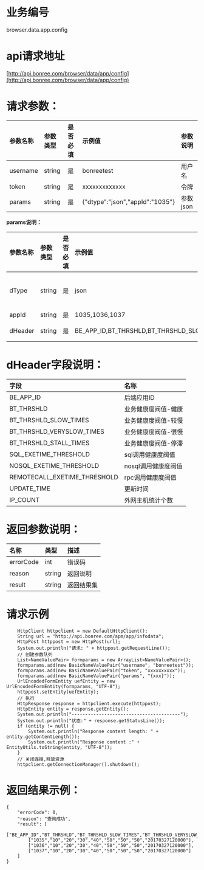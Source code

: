 # 业务编号

browser.data.app.config

# api请求地址

[http://api.bonree.com/browser/data/app/config](http://api.bonree.com/browser/data/app/config)

# 请求参数：

| 参数名称 | 参数类型 | 是否必填 | 示例值 | 参数说明 |
| :--- | :--- | :--- | :--- | :--- |
| username | string | 是 | bonreetest | 用户名 |
| token | string | 是 | xxxxxxxxxxxxx | 令牌 |
| params | string | 是 | {"dtype":"json","appId":"1035"} | 参数json |

**params说明：**

| 参数名称 | 参数类型 | 是否必填 | 示例值 | 参数说明 |
| :--- | :--- | :--- | :--- | :--- |
| dType | string | 是 | json | 数据类型\(csv、json\) |
| appId | string | 是 | 1035,1036,1037 | 应用ID |
| dHeader | string | 是 | BE\_APP\_ID,BT\_THRSHLD,BT\_THRSHLD\_SLOW\_TIMES,BT\_THRSHLD\_VERYSLOW\_TIMES,BT\_THRSHLD\_STALL\_TIMES,SQL\_EXETIME\_THRESHOLD,NOSQL\_EXETIME\_THRESHOLD,REMOTECALL\_EXETIME\_THRESHOLD,UPDATE\_TIME | 指标数据项 |

# dHeader字段说明：

| 字段 | 名称 |
| :--- | :--- |
| BE\_APP\_ID | 后端应用ID |
| BT\_THRSHLD | 业务健康度阀值-健康 |
| BT\_THRSHLD\_SLOW\_TIMES | 业务健康度阀值-较慢 |
| BT\_THRSHLD\_VERYSLOW\_TIMES | 业务健康度阀值-很慢 |
| BT\_THRSHLD\_STALL\_TIMES | 业务健康度阀值-停滞 |
| SQL\_EXETIME\_THRESHOLD | sql调用健康度阀值 |
| NOSQL\_EXETIME\_THRESHOLD | nosql调用健康度阀值 |
| REMOTECALL\_EXETIME\_THRESHOLD | rpc调用健康度阀值 |
| UPDATE\_TIME | 更新时间 |
| IP\_COUNT | 外网主机统计个数 |

# 返回参数说明：

| 名称 | 类型 | 描述 |
| :--- | :--- | :--- |
| errorCode | int | 错误码 |
| reason | string | 返回说明 |
| result | string | 返回结果集 |

# 请求示例

```
    HttpClient httpclient = new DefaultHttpClient();
    String url = "http://api.bonree.com/apm/app/infodata";
    HttpPost httppost = new HttpPost(url);
    System.out.println("请求: " + httppost.getRequestLine());
    // 创建参数队列
    List<NameValuePair> formparams = new ArrayList<NameValuePair>();
    formparams.add(new BasicNameValuePair("username", "bonreetest"));
    formparams.add(new BasicNameValuePair("token", "xxxxxxxxxx"));
    formparams.add(new BasicNameValuePair("params", "{xxx}"));
    UrlEncodedFormEntity uefEntity = new UrlEncodedFormEntity(formparams, "UTF-8");
    httppost.setEntity(uefEntity);
    // 执行
    HttpResponse response = httpclient.execute(httppost);
    HttpEntity entity = response.getEntity();
    System.out.println("----------------------------------------");
    System.out.println("状态:" + response.getStatusLine());
    if (entity != null) {
        System.out.println("Response content length: " + entity.getContentLength());
        System.out.println("Response content :" + EntityUtils.toString(entity, "UTF-8"));
    }
    // 关闭连接,释放资源
    httpclient.getConnectionManager().shutdown();
```

# 返回结果示例：

```
{
    "errorCode": 0,
    "reason": "查询成功",
    "result": [
        ["BE_APP_ID","BT_THRSHLD","BT_THRSHLD_SLOW_TIMES","BT_THRSHLD_VERYSLOW_TIMES","BT_THRSHLD_STALL_TIMES","SQL_EXETIME_THRESHOLD","NOSQL_EXETIME_THRESHOLD","REMOTECALL_EXETIME_THRESHOLD","UPDATE_TIME"],
        ["1035","10","20","30","40","50","50","50","20170327120000"],
        ["1036","10","20","30","40","50","50","50","20170327120000"],
        ["1037","10","20","30","40","50","50","50","20170327120000"]
    ]
}
```



